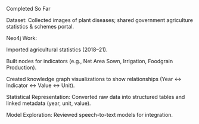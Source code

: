 
Completed So Far

Dataset: Collected images of plant diseases; shared government agriculture statistics & schemes portal.

Neo4j Work:

Imported agricultural statistics (2018–21).

Built nodes for indicators (e.g., Net Area Sown, Irrigation, Foodgrain Production).

Created knowledge graph visualizations to show relationships (Year ↔ Indicator ↔ Value ↔ Unit).

Statistical Representation: Converted raw data into structured tables and linked metadata (year, unit, value).

Model Exploration: Reviewed speech-to-text models for integration.
